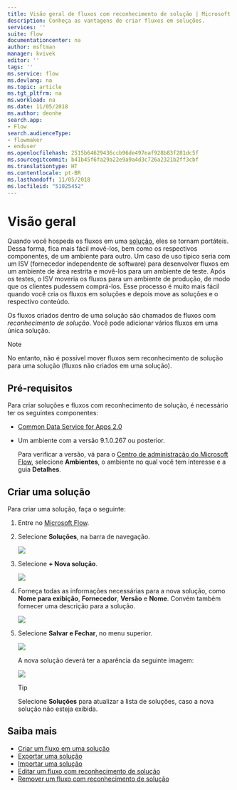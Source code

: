 ```yaml
---
title: Visão geral de fluxos com reconhecimento de solução | Microsoft Docs
description: Conheça as vantagens de criar fluxos em soluções.
services: ''
suite: flow
documentationcenter: na
author: msftman
manager: kvivek
editor: ''
tags: ''
ms.service: flow
ms.devlang: na
ms.topic: article
ms.tgt_pltfrm: na
ms.workload: na
ms.date: 11/05/2018
ms.author: deonhe
search.app:
- Flow
search.audienceType:
- flowmaker
- enduser
ms.openlocfilehash: 2515b64629436ccb96de497eaf928b83f281dc5f
ms.sourcegitcommit: b41b45f6fa29a22e9a9a4d3c726a2321b2ff3cbf
ms.translationtype: HT
ms.contentlocale: pt-BR
ms.lasthandoff: 11/05/2018
ms.locfileid: "51025452"
---
```

# <a name="overview"></a>Visão geral

Quando você hospeda os fluxos em uma [solução](https://docs.microsoft.com/powerapps/maker/common-data-service/solutions-overview), eles se tornam portáteis. Dessa forma, fica mais fácil movê-los, bem como os respectivos componentes, de um ambiente para outro. Um caso de uso típico seria com um ISV (fornecedor independente de software) para desenvolver fluxos em um ambiente de área restrita e movê-los para um ambiente de teste. Após os testes, o ISV moveria os fluxos para um ambiente de produção, de modo que os clientes pudessem comprá-los. Esse processo é muito mais fácil quando você cria os fluxos em soluções e depois move as soluções e o respectivo conteúdo.

Os fluxos criados dentro de uma solução são chamados de fluxos com *reconhecimento de solução*. Você pode adicionar vários fluxos em uma única solução.

> [!NOTE] 
> No entanto, não é possível mover fluxos sem reconhecimento de solução para uma solução (fluxos não criados em uma solução).

## <a name="prerequisites"></a>Pré-requisitos

Para criar soluções e fluxos com reconhecimento de solução, é necessário ter os seguintes componentes:

- [Common Data Service for Apps 2.0](https://docs.microsoft.com/powerapps/maker/common-data-service/data-platform-intro)
- Um ambiente com a versão 9.1.0.267 ou posterior.

  Para verificar a versão, vá para o [Centro de administração do Microsoft Flow](https://admin.flow.microsoft.com), selecione **Ambientes**, o ambiente no qual você tem interesse e a guia **Detalhes**.

## <a name="create-a-solution"></a>Criar uma solução

Para criar uma solução, faça o seguinte:

1. Entre no [Microsoft Flow](https://flow.microsoft.com).
1. Selecione **Soluções**, na barra de navegação.

   ![](./media/overview-solution-flows/select-solutions-from-left-nav.png)

1. Selecione **+ Nova solução**.

   ![](./media/overview-solution-flows/select-new-solution.png)

1. Forneça todas as informações necessárias para a nova solução, como **Nome para exibição**, **Fornecedor**, **Versão** e **Nome**. Convém também fornecer uma descrição para a solução.

   ![](./media/overview-solution-flows/new-solution.png)

1. Selecione **Salvar e Fechar**, no menu superior.

   ![](./media/overview-solution-flows/save-and-close-solution.png)

   A nova solução deverá ter a aparência da seguinte imagem:

   ![](./media/overview-solution-flows/new-solution-created.png)

   > [!TIP]
   > Selecione **Soluções** para atualizar a lista de soluções, caso a nova solução não esteja exibida.

## <a name="learn-more"></a>Saiba mais

- [Criar um fluxo em uma solução](./create-flow-solution.md)
- [Exportar uma solução](./export-flow-solution.md)
- [Importar uma solução](./import-flow-solution.md)
- [Editar um fluxo com reconhecimento de solução](./edit-solution-aware-flow.md)
- [Remover um fluxo com reconhecimento de solução](./remove-solution-aware-flow.md)
